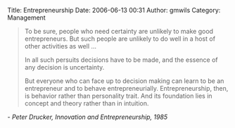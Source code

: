 Title: Entrepreneurship
Date: 2006-06-13 00:31
Author: gmwils
Category: Management

> To be sure, people who need certainty are unlikely to make good
> entrepreneurs. But such people are unlikely to do well in a host of
> other activities as well ...
>
> In all such persuits decisions have to be made, and the essence of any
> decision is uncertainty.
>
> But everyone who can face up to decision making can learn to be an
> entrepreneur and to behave entrepreneurially. Entrepreneurship, then,
> is behavior rather than personality trait. And its foundation lies in
> concept and theory rather than in intuition.

*- Peter Drucker, Innovation and Entrepreneurship, 1985*
